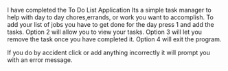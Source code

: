 I have completed the To Do List Application 
Its a simple task manager to help with day to day chores,errands, or work you want to accomplish.
To add your list of jobs you have to get done for the day press 1 and add the tasks.
Option 2 will allow you to view your tasks.
Option 3 will let you remove the task once you have completed it.
Option 4 will exit the program.

If you do by accident click or add anything incorrectly it will prompt you with an error message.
